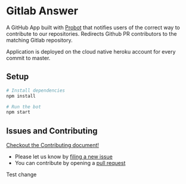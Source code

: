 # Gitlab Answer

A GitHub App built with [Probot](https://github.com/probot/probot) that notifies users of the correct way to contribute to our repositories.
Redirects Github PR contributors to the matching Gitlab repository.

Application is deployed on the cloud native heroku account for every commit to master.

## Setup

```sh
# Install dependencies
npm install

# Run the bot
npm start
```

## Issues and Contributing

[Checkout the Contributing document!](CONTRIBUTING.md)

* Please let us know by [filing a new issue](https://github.com/NVIDIA/gitlab-answer-app/issues/new)
* You can contribute by opening a [pull request](https://help.github.com/en/github/collaborating-with-issues-and-pull-requests/about-pull-requests)

Test change
